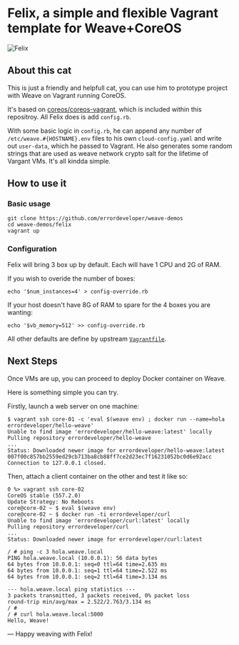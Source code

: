 # Felix, a simple and flexible Vagrant template for Weave+CoreOS

![Felix](http://upload.wikimedia.org/wikipedia/commons/0/0f/Felix_the_cat.svg)

## About this cat

This is just a friendly and helpfull cat, you can use him to prototype project with Weave on Vagrant running CoreOS.

It's based on [coreos/coreos-vagrant](https://github.com/coreos/coreos-vagrant/), which is included within this repositroy. All Felix does is add `config.rb`.

With some basic logic in `config.rb`, he can append any number of `/etc/weave.#{HOSTNAME}.env` files to his own `cloud-config.yaml` and write out `user-data`, which he passed to Vagrant. He also generates some random strings that are used as weave network crypto salt for the lifetime of Vargant VMs. It's all kindda simple.

## How to use it

### Basic usage

```
git clone https://github.com/errordeveloper/weave-demos
cd weave-demos/felix
vagrant up
```

### Configuration

Felix will bring 3 box up by default. Each will have 1 CPU and 2G of RAM.

If you wish to overide the number of boxes:
```
echo '$num_instances=4' > config-override.rb
```

If your host doesn't have 8G of RAM to spare for the 4 boxes you are wanting:
```
echo '$vb_memory=512' >> config-override.rb
```

All other defaults are define by upstream [`Vagrantfile`](../coreos-vagrant/Vagrantfile#L11-L17).

## Next Steps

Once VMs are up, you can proceed to deploy Docker container on Weave.

Here is something simple you can try.

Firstly, launch a web server on one machine:
```
$ vagrant ssh core-01 -c 'eval $(weave env) ; docker run --name=hola errordeveloper/hello-weave'
Unable to find image 'errordeveloper/hello-weave:latest' locally
Pulling repository errordeveloper/hello-weave
...
Status: Downloaded newer image for errordeveloper/hello-weave:latest
007f00c857bb2559ed29cb713ba8cb88ff7ce2d23ec7f16231052bc0d6e92acc
Connection to 127.0.0.1 closed.
```
Then, attach a client container on the other and test it like so:
```
0 %> vagrant ssh core-02 
CoreOS stable (557.2.0)
Update Strategy: No Reboots
core@core-02 ~ $ eval $(weave env)
core@core-02 ~ $ docker run -ti errordeveloper/curl
Unable to find image 'errordeveloper/curl:latest' locally
Pulling repository errordeveloper/curl
...
Status: Downloaded newer image for errordeveloper/curl:latest

/ # ping -c 3 hola.weave.local
PING hola.weave.local (10.0.0.1): 56 data bytes
64 bytes from 10.0.0.1: seq=0 ttl=64 time=2.635 ms
64 bytes from 10.0.0.1: seq=1 ttl=64 time=2.522 ms
64 bytes from 10.0.0.1: seq=2 ttl=64 time=3.134 ms

--- hola.weave.local ping statistics ---
3 packets transmitted, 3 packets received, 0% packet loss
round-trip min/avg/max = 2.522/2.763/3.134 ms
/ #
/ # curl hola.weave.local:5000
Hello, Weave!
```

— Happy weaving with Felix!
